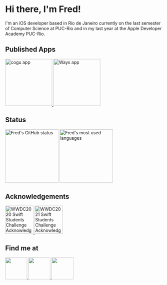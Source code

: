 <h1>Hi there, I'm Fred!</h1>
I'm an iOS developer based in Rio de Janeiro currently on the last semester of Computer Science at PUC-Rio and in my last year at the Apple Developer Academy PUC-Rio.

<h2>Published Apps</h2>
<p align="left">
  <a href="https://apps.apple.com/br/app/cogu/id1575371905?l=en" target="_blank">
    <img height="150rem" src="https://user-images.githubusercontent.com/45044768/130129764-98718d66-25b5-47c5-ba5c-3fd09ce8e65a.png" alt="cogu app"/>
  </a>
  <a href="https://apps.apple.com/br/app/ways/id1537176656?l=en" target="_blank">
    <img height="150rem" src="https://user-images.githubusercontent.com/45044768/130129844-f9e99767-8491-4ac3-a294-2524fcd9a65b.png" alt="Ways app"/>
  </a>
</p>

<h2>Status</h2>
<p align="left">
  <img height="170rem" src="https://github-readme-stats.vercel.app/api?username=fredlacis&show_icons=true&theme=radical&include_all_commits=true&count_private=true&hide_border=true&bg_color=333333&border_radius=5&title_color=FFFFFF&text_color=FFFFFF&icon_color=DF5C43" alt="Fred's GitHub status"/>
  <img height="170rem" src="https://github-readme-stats.vercel.app/api/top-langs/?username=fredlacis&layout=compact&langs_count=7&theme=radical&hide_border=true&bg_color=333333&border_radius=5&title_color=FFFFFF&text_color=FFFFFF" alt="Fred's most used languages"/>
</p>

<h2>Acknowledgements</h2>
<p align="left">
  <a href="https://github.com/fredlacis/TheSeaCycle_WWDC2020" target="_blank">
    <img height="90rem" src="https://user-images.githubusercontent.com/45044768/140526453-cc423cff-1ea3-4099-996e-3af7013419a4.png" alt="WWDC2020 Swift Students Challenge Acknowledgement"/>
  </a>
  <a href="https://github.com/fredlacis/GeneticAlgorithms_WWDC21" target="_blank">
    <img height="90rem" src="https://user-images.githubusercontent.com/45044768/140526570-75bf31bc-cc49-4fc8-a9bf-5d1a55179d09.png" alt="WWDC2021 Swift Students Challenge Acknowledgement"/>
  </a>
</p>

<h2>Find me at</h2>
<p align="left">
  
  <a href="https://www.linkedin.com/in/frederico-lacis/" target="_blank">
    <img height="70rem" src="https://user-images.githubusercontent.com/45044768/130135298-d1d4d79e-28fd-4daf-8f19-3fff5241eb2d.png"/>
  </a>
  
  <a href="https://medium.com/@fredlacis" target="_blank">
    <img height="70rem" src="https://user-images.githubusercontent.com/45044768/130135303-39e6483f-214d-4f8c-80d1-f78af2386ba1.png"/>
  </a>
  
  <a href="https://twitter.com/LacisFred" target="_blank">
    <img height="70rem" src="https://user-images.githubusercontent.com/45044768/130135302-a2d2ee27-6e96-4dcf-975e-2955210bbd80.png"/>
  </a>
  
</p>
